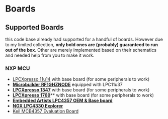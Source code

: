 # Boards #

## Supported Boards ##

this code base already had supported for a handful of boards. However due to my limited collection, **only bold ones are (probably) guaranteed to run out of the box**. Other are merely implemented based on their schematics and needed help from you to make it work.

### NXP MCU ###

- [LPCXpresso 11u14](http://www.embeddedartists.com/products/lpcxpresso/lpc11U14_xpr.php) with base board (for some peripherals to work)
- [<b>Microbuilder RF1GHZNODE</b>](http://www.microbuilder.eu/Blog/13-03-14/LPC1xxx_1GHZ_Wireless_Board_Preview.aspx) equipped with LPC11u37
- [<b>LPCXpresso 1347</b>](http://www.embeddedartists.com/products/lpcxpresso/lpc1347_xpr.php) with base board (for some peripherals to work)
- [<b>LPCXpresso 1769</b>](http://www.embeddedartists.com/products/lpcxpresso/lpc1347_xpr.php)** with base board (for some peripherals to work)
- [<b>Embedded Artists LPC4357 OEM & Base board</b>](http://www.embeddedartists.com/products/kits/lpc4357_kit.php)
- [<b>NGX LPC4330 Explorer</b>](http://shop.ngxtechnologies.com/product_info.php?products_id=104)
- [Keil MCB4357 Evaluation Board](http://www.keil.com/mcb4300)

